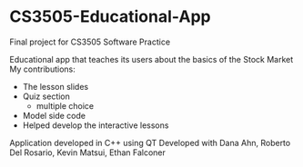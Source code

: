 # CS3505-Educational-App
Final project for CS3505 Software Practice

Educational app that teaches its users about the basics of the Stock Market
My contributions:
  - The lesson slides
  - Quiz section
    - multiple choice
  - Model side code
  - Helped develop the interactive lessons

Application developed in C++ using QT
Developed with Dana Ahn, Roberto Del Rosario, Kevin Matsui, Ethan Falconer
